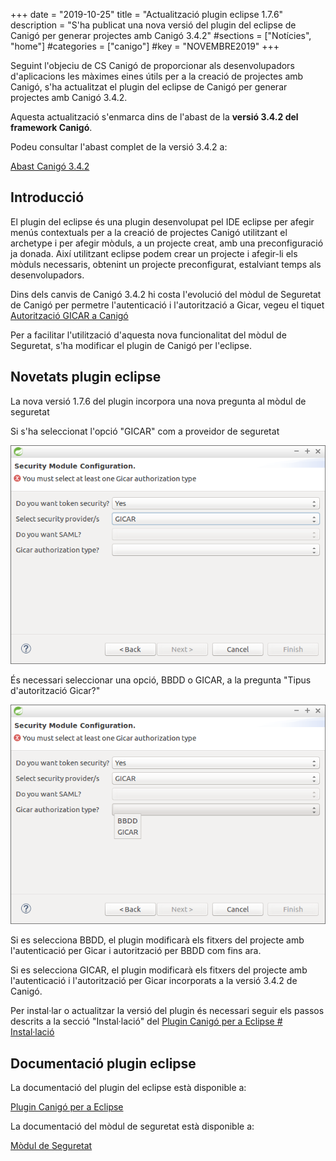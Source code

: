 +++
date        = "2019-10-25"
title       = "Actualització plugin eclipse 1.7.6"
description = "S'ha publicat una nova versió del plugin del eclipse de Canigó per generar projectes amb Canigó 3.4.2"
#sections    = ["Notícies", "home"]
#categories  = ["canigo"]
#key         = "NOVEMBRE2019"
+++

Seguint l'objeciu de CS Canigó de proporcionar als desenvolupadors d'aplicacions les màximes eines útils per a la creació de projectes amb Canigó, s'ha actualitzat el plugin del eclipse de Canigó per generar projectes amb Canigó 3.4.2.

Aquesta actualització s'enmarca dins de l'abast de la **versió 3.4.2 del framework Canigó**.

Podeu consultar l'abast complet de la versió 3.4.2 a:

[Abast Canigó 3.4.2](https://cstd.ctti.gencat.cat/jiracstd/issues/?jql=project%20%3D%20CAN%20AND%20fixVersion%20%3D%203.4.2)

## Introducció

El plugin del eclipse és una plugin desenvolupat pel IDE eclipse per afegir menús contextuals per a la creació de projectes Canigó utilitzant el archetype i per afegir mòduls, a un projecte creat, amb una preconfiguració ja donada. Així utilitzant eclipse podem crear un projecte i afegir-li els mòduls necessaris, obtenint un projecte preconfigurat, estalviant temps als desenvolupadors.

Dins dels canvis de Canigó 3.4.2 hi costa l'evolució del mòdul de Seguretat de Canigó per permetre l'autenticació i l'autorització a Gicar, vegeu el tiquet [Autorització GICAR a Canigó](https://cstd.ctti.gencat.cat/jiracstd/browse/CAN-2383)

Per a facilitar l'utilització d'aquesta nova funcionalitat del mòdul de Seguretat, s'ha modificar el plugin de Canigó per l'eclipse.

## Novetats plugin eclipse

La nova versió 1.7.6 del plugin incorpora una nova pregunta al mòdul de seguretat

Si s'ha seleccionat l'opció "GICAR" com a proveidor de seguretat

![](/images/news/Security_module_configuration_1_7_6.png)

És necessari seleccionar una opció, BBDD o GICAR, a la pregunta "Tipus d'autorització Gicar?"

![](/images/news/Gicar_athorization_type.png)

Si es selecciona BBDD, el plugin modificarà els fitxers del projecte amb l'autenticació per Gicar i autorització per BBDD com fins ara.

Si es selecciona GICAR, el plugin modificarà els fitxers del projecte amb l'autenticació i l'autorització per Gicar incorporats a la versió 3.4.2 de Canigó.

Per instal·lar o actualitzar la versió del plugin és necessari seguir els passos descrits a la secció "Instal·lació" del [Plugin Canigó per a Eclipse # Instal·lació](/canigo-download-related/plugin-canigo/#instal-lació)

## Documentació plugin eclipse

La documentació del plugin del eclipse està disponible a:

[Plugin Canigó per a Eclipse](/canigo-download-related/plugin-canigo/)

La documentació del mòdul de seguretat està disponible a:

[Mòdul de Seguretat](/canigo-documentacio-versions-3x-core/modul-seguretat/)
